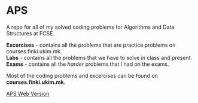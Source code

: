 # APS
A repo for all of my solved coding problems for Algorithms and Data Structures at FCSE.  

**Excercises** - contains all the problems that are practice problems on courses.finki.ukim.mk.  
**Labs** - contains all the problems that we have to solve in class and present.  
**Exams** - contains all the *harder* problems that I had on the exams.  

Most of the coding problems and excercises can be found on **courses.finki.ukim.mk**.  

[APS Web Version](https://andrejstojkovic.github.io/APS/)

